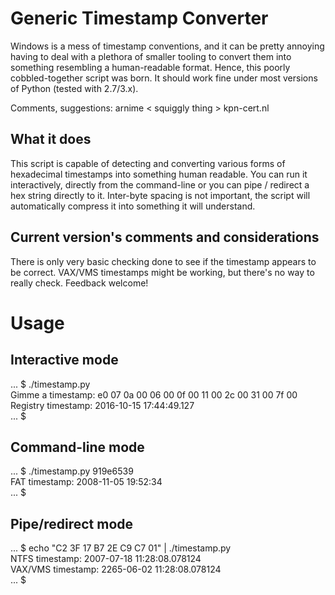 # Generic Timestamp Converter

Windows is a mess of timestamp conventions, and it can be pretty annoying having to deal with
a plethora of smaller tooling to convert them into something resembling a human-readable format.
Hence, this poorly cobbled-together script was born. It should work fine under most versions of
Python (tested with 2.7/3.x).

Comments, suggestions: arnime < squiggly thing > kpn-cert.nl

## What it does

This script is capable of detecting and converting various forms of hexadecimal timestamps
into something human readable. You can run it interactively, directly from the command-line or
you can pipe / redirect a hex string directly to it. Inter-byte spacing is not important, the
script will automatically compress it into something it will understand.

## Current version's comments and considerations

There is only very basic checking done to see if the timestamp appears to be correct.
VAX/VMS timestamps might be working, but there's no way to really check. Feedback welcome!

# Usage

## Interactive mode

... $ ./timestamp.py  
Gimme a timestamp: e0 07 0a 00 06 00 0f 00  11 00 2c 00 31 00 7f 00  
Registry timestamp: 2016-10-15 17:44:49.127  
... $

## Command-line mode

... $ ./timestamp.py 919e6539  
FAT timestamp: 2008-11-05 19:52:34  
... $

## Pipe/redirect mode

... $ echo "C2 3F 17 B7 2E C9 C7 01" | ./timestamp.py  
NTFS timestamp: 2007-07-18 11:28:08.078124  
VAX/VMS timestamp: 2265-06-02 11:28:08.078124  
... $
